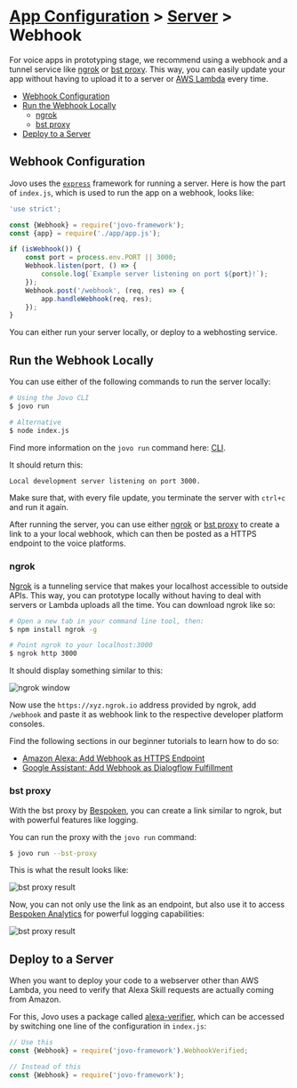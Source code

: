 # [App Configuration](../) > [Server](README.md) > Webhook

For voice apps in prototyping stage, we recommend using a webhook and a tunnel service like [ngrok](#ngrok) or [bst proxy](#bst-proxy). This way, you can easily update your app without having to upload it to a server or [AWS Lambda](../03_app-configuration/server/aws-lambda.md) every time.

* [Webhook Configuration](#webhook-configuration)
* [Run the Webhook Locally](#run-the-webhook-locally)
  * [ngrok](#ngrok)
  * [bst proxy](#bst-proxy)
* [Deploy to a Server](#deploy-to-a-server)


## Webhook Configuration

Jovo uses the [`express`](https://expressjs.com/) framework for running a server. Here is how the part of `index.js`, which is used to run the app on a webhook, looks like:

```javascript
'use strict';

const {Webhook} = require('jovo-framework');
const {app} = require('./app/app.js');

if (isWebhook()) {
    const port = process.env.PORT || 3000;
    Webhook.listen(port, () => {
        console.log(`Example server listening on port ${port}!`);
    });
    Webhook.post('/webhook', (req, res) => {
        app.handleWebhook(req, res);
    });
}
```

You can either run your server locally, or deploy to a webhosting service.


## Run the Webhook Locally

You can use either of the following commands to run the server locally:

```sh
# Using the Jovo CLI
$ jovo run

# Alternative
$ node index.js
```

Find more information on the `jovo run` command here: [CLI](../02_cli).

It should return this:

```sh
Local development server listening on port 3000.
```

Make sure that, with every file update, you terminate the server with `ctrl+c` and run it again.

After running the server, you can use either [ngrok](#ngrok) or [bst proxy](#bst-proxy) to create a link to a your local webhook, which can then be posted as a HTTPS endpoint to the voice platforms.

### ngrok

[Ngrok](https://ngrok.com/) is a tunneling service that makes your localhost accessible to outside APIs. This way, you can prototype locally without having to deal with servers or Lambda uploads all the time. You can download ngrok like so:

```sh
# Open a new tab in your command line tool, then:
$ npm install ngrok -g

# Point ngrok to your localhost:3000
$ ngrok http 3000
```

It should display something similar to this:

![ngrok window](https://www.jovo.tech/img/docs/building-a-voice-app/webhook-url.jpg)

Now use the `https://xyz.ngrok.io` address provided by ngrok, add `/webhook` and paste it as webhook link to the respective developer platform consoles.

Find the following sections in our beginner tutorials to learn how to do so:

* [Amazon Alexa: Add Webhook as HTTPS Endpoint](https://www.jovo.tech/blog/alexa-skill-tutorial-nodejs/#app-configuration)
* [Google Assistant: Add Webhook as Dialogflow Fulfillment](https://www.jovo.tech/blog/google-action-tutorial-nodejs/#endpoint)

### bst proxy

With the bst proxy by [Bespoken](https://bespoken.io/), you can create a link similar to ngrok, but with powerful features like logging.

You can run the proxy with the `jovo run` command:

```sh
$ jovo run --bst-proxy
```
This is what the result looks like:

![bst proxy result](https://www.jovo.tech/blog/wp-content/uploads/2017/10/terminal-bst-proxy-1.jpg)

Now, you can not only use the link as an endpoint, but also use it to access [Bespoken Analytics](../07_integrations/analytics#bespoken) for powerful logging capabilities:

![bst proxy result](https://www.jovo.tech/blog/wp-content/uploads/2017/10/bespoken-logging.jpg)


## Deploy to a Server

When you want to deploy your code to a webserver other than AWS Lambda, you need to verify that Alexa Skill requests are actually coming from Amazon.

For this, Jovo uses a package called [alexa-verifier](https://github.com/mreinstein/alexa-verifier), which can be accessed by switching one line of the configuration in `index.js`:

```javascript
// Use this
const {Webhook} = require('jovo-framework').WebhookVerified;

// Instead of this
const {Webhook} = require('jovo-framework');
```
